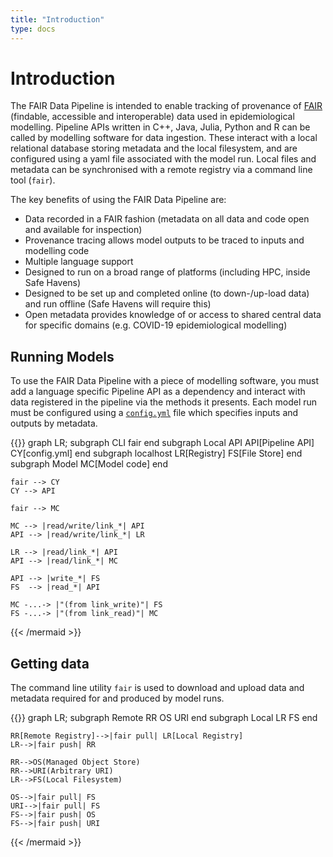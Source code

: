 ```yaml
---
title: "Introduction"
type: docs
---
```


# Introduction

The FAIR Data Pipeline is intended to enable tracking of provenance of [FAIR](https://doi.org/10.1038/sdata.2016.18) (findable, accessible and interoperable) data used in epidemiological modelling. Pipeline APIs written in C++, Java, Julia, Python and R can be called by modelling software for data ingestion. These interact with a local relational database storing metadata and the local filesystem, and are configured using a yaml file associated with the model run. Local files and metadata can be synchronised with a remote registry via a command line tool (`fair`).

The key benefits of using the FAIR Data Pipeline are:

- Data recorded in a FAIR fashion (metadata on all data and code open and available for inspection)
- Provenance tracing allows model outputs to be traced to inputs and modelling code
- Multiple language support
- Designed to run on a broad range of platforms (including HPC, inside Safe Havens)
- Designed to be set up and completed online (to down-/up-load data) and run offline (Safe Havens will require this)
- Open metadata provides knowledge of or access to shared central data for specific domains (e.g. COVID-19 epidemiological modelling)

## Running Models

To use the FAIR Data Pipeline with a piece of modelling software, you must add a language specific Pipeline API as a dependency and interact with data registered in the pipeline via the methods it presents. Each model run must be configured using a [`config.yml`](docs/interface/_index.md) file which specifies inputs and outputs by metadata.

{{<mermaid align="left">}}
graph LR;
    subgraph CLI
        fair
    end
    subgraph Local API
        API[Pipeline API]
        CY[config.yml]
    end
    subgraph localhost
        LR[Registry]
        FS[File Store]
    end
    subgraph Model
        MC[Model code]
    end
 
    fair --> CY
    CY --> API

    fair --> MC

    MC --> |read/write/link_*| API
    API --> |read/write/link_*| LR

    LR --> |read/link_*| API
    API --> |read/link_*| MC

    API --> |write_*| FS
    FS  --> |read_*| API

    MC -...-> |"(from link_write)"| FS
    FS -...-> |"(from link_read)"| MC

{{< /mermaid >}}

## Getting data

The command line utility `fair` is used to download and upload data and metadata required for and produced by model runs.

{{<mermaid align="left">}}
graph LR;
    subgraph Remote
        RR
        OS
        URI
    end
    subgraph Local
        LR
        FS
    end

    RR[Remote Registry]-->|fair pull| LR[Local Registry]
    LR-->|fair push| RR

    RR-->OS(Managed Object Store)
    RR-->URI(Arbitrary URI)
    LR-->FS(Local Filesystem)

    OS-->|fair pull| FS
    URI-->|fair pull| FS
    FS-->|fair push| OS
    FS-->|fair push| URI

{{< /mermaid >}}
